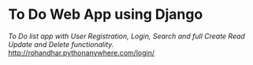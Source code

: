 # To Do Web App using Django
*To Do list app with User Registration, Login, Search and full Create Read Update and Delete functionality.*
http://rohandhar.pythonanywhere.com/login/
